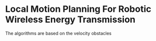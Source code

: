 # Local Motion Planning For Robotic Wireless Energy Transmission

The algorithms are based on the velocity obstacles



